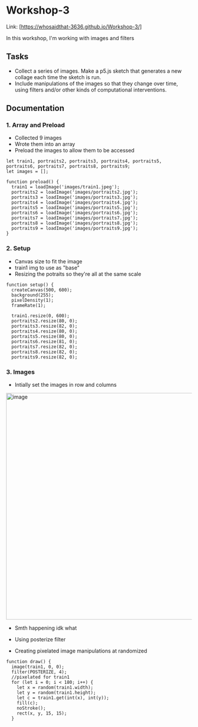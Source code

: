 # Workshop-3

Link: [https://whosaidthat-3636.github.io/Workshop-3/]

In this workshop, I'm working with images and filters

## Tasks
- Collect a series of images. Make a p5.js sketch that generates a new collage each time the sketch is run.
- Include manipulations of the images so that they change over time, using filters and/or other kinds of computational interventions.

## Documentation

### 1. Array and Preload
- Collected 9 images
- Wrote them into an array
- Preload the images to allow them to be accessed
```
let train1, portraits2, portraits3, portraits4, portraits5, portraits6, portraits7, portraits8, portraits9; 
let images = []; 

function preload() {
  train1 = loadImage('images/train1.jpeg');
  portraits2 = loadImage('images/portraits2.jpg');
  portraits3 = loadImage('images/portraits3.jpg');
  portraits4 = loadImage('images/portraits4.jpg');
  portraits5 = loadImage('images/portraits5.jpg');
  portraits6 = loadImage('images/portraits6.jpg');
  portraits7 = loadImage('images/portraits7.jpg');
  portraits8 = loadImage('images/portraits8.jpg');
  portraits9 = loadImage('images/portraits9.jpg');
}
```

### 2. Setup
- Canvas size to fit the image
- train1 img to use as "base"
- Resizing the potraits so they're all at the same scale
```
function setup() {
  createCanvas(500, 600);
  background(255);
  pixelDensity(1);
  frameRate(1);

  train1.resize(0, 600); 
  portraits2.resize(80, 0);
  portraits3.resize(82, 0);
  portraits4.resize(80, 0);
  portraits5.resize(80, 0);
  portraits6.resize(81, 0);
  portraits7.resize(82, 0);
  portraits8.resize(82, 0);
  portraits9.resize(82, 0);
```

### 3. Images
- Intially set the images in row and columns 
<img width="614" alt="image" src="https://github.com/user-attachments/assets/39c034ec-85bd-447c-8e1c-ab284c6be16e" />

- Smth happening idk what

- Using posterize filter
- Creating pixelated image manipulations at randomized 
```
function draw() {
  image(train1, 0, 0);
  filter(POSTERIZE, 4);
  //pixelated for train1  
  for (let i = 0; i < 180; i++) { 
    let x = random(train1.width);
    let y = random(train1.height);
    let c = train1.get(int(x), int(y));
    fill(c);
    noStroke();
    rect(x, y, 15, 15);
  }
```









